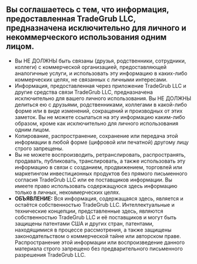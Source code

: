 ## Вы соглашаетесь с тем, что информация, предоставленная TradeGrub LLC, предназначена исключительно для личного и некоммерческого использования одним лицом.

- Вы НЕ ДОЛЖНЫ быть связаны (друзья, родственники, сотрудники, коллеги) с коммерческой организацией, предоставляющей аналогичные услуги, и использовать эту информацию в каких-либо коммерческих целях, не связанных с личными интересами.
- Информация, предоставленная через приложение TradeGrub LLC и другие средства связи TradeGrub LLC, предназначена исключительно для вашего личного использования. Вы НЕ ДОЛЖНЫ делиться ею с друзьями, родственниками, коллегами в какой-либо форме или в виде изменений, сокращений и производных от этих заметок. Вы не можете ссылаться на эту информацию каким-либо образом, кроме как исключительно для личного использования одним лицом.
- Копирование, распространение, сохранение или передача этой информации в любой форме (цифровой или печатной) другому лицу строго запрещены.
- Вы не можете воспроизводить, ретранслировать, распространять, продавать, публиковать, транслировать, а также использовать эту информацию в связи с созданием, продвижением, торговлей или маркетингом инвестиционных продуктов без прямого письменного согласия TradeGrub LLC или ее поставщиков информации. Вы имеете право использовать содержащуюся здесь информацию только в личных, некоммерческих целях.
- **ОБЪЯВЛЕНИЕ:** Вся информация, содержащаяся здесь, является и остаётся собственностью TradeGrub LLC. Интеллектуальные и технические концепции, представленные здесь, являются собственностью TradeGrub LLC и её поставщиков и могут быть защищены патентами США и других стран, патентами, находящимися в процессе рассмотрения, а также защищены законодательством о коммерческой тайне или авторском праве. Распространение этой информации или воспроизведение данного материала строго запрещено без предварительного письменного разрешения TradeGrub LLC.

